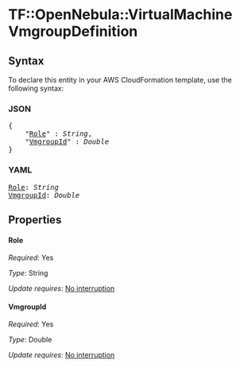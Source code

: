 # TF::OpenNebula::VirtualMachine VmgroupDefinition

## Syntax

To declare this entity in your AWS CloudFormation template, use the following syntax:

### JSON

<pre>
{
    "<a href="#role" title="Role">Role</a>" : <i>String</i>,
    "<a href="#vmgroupid" title="VmgroupId">VmgroupId</a>" : <i>Double</i>
}
</pre>

### YAML

<pre>
<a href="#role" title="Role">Role</a>: <i>String</i>
<a href="#vmgroupid" title="VmgroupId">VmgroupId</a>: <i>Double</i>
</pre>

## Properties

#### Role

_Required_: Yes

_Type_: String

_Update requires_: [No interruption](https://docs.aws.amazon.com/AWSCloudFormation/latest/UserGuide/using-cfn-updating-stacks-update-behaviors.html#update-no-interrupt)

#### VmgroupId

_Required_: Yes

_Type_: Double

_Update requires_: [No interruption](https://docs.aws.amazon.com/AWSCloudFormation/latest/UserGuide/using-cfn-updating-stacks-update-behaviors.html#update-no-interrupt)

